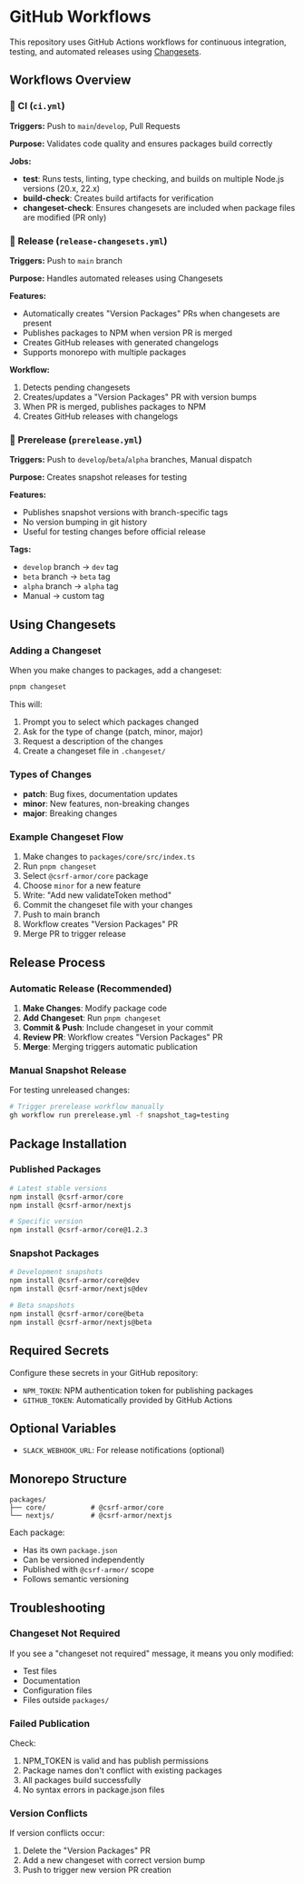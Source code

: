 # GitHub Workflows

This repository uses GitHub Actions workflows for continuous integration, testing, and automated releases using [Changesets](https://github.com/changesets/changesets).

## Workflows Overview

### 🔧 CI (`ci.yml`)

**Triggers:** Push to `main`/`develop`, Pull Requests

**Purpose:** Validates code quality and ensures packages build correctly

**Jobs:**
- **test**: Runs tests, linting, type checking, and builds on multiple Node.js versions (20.x, 22.x)
- **build-check**: Creates build artifacts for verification
- **changeset-check**: Ensures changesets are included when package files are modified (PR only)

### 🚀 Release (`release-changesets.yml`)

**Triggers:** Push to `main` branch

**Purpose:** Handles automated releases using Changesets

**Features:**
- Automatically creates "Version Packages" PRs when changesets are present
- Publishes packages to NPM when version PR is merged
- Creates GitHub releases with generated changelogs
- Supports monorepo with multiple packages

**Workflow:**
1. Detects pending changesets
2. Creates/updates a "Version Packages" PR with version bumps
3. When PR is merged, publishes packages to NPM
4. Creates GitHub releases with changelogs

### 🧪 Prerelease (`prerelease.yml`)

**Triggers:** Push to `develop`/`beta`/`alpha` branches, Manual dispatch

**Purpose:** Creates snapshot releases for testing

**Features:**
- Publishes snapshot versions with branch-specific tags
- No version bumping in git history
- Useful for testing changes before official release

**Tags:**
- `develop` branch → `dev` tag
- `beta` branch → `beta` tag  
- `alpha` branch → `alpha` tag
- Manual → custom tag

## Using Changesets

### Adding a Changeset

When you make changes to packages, add a changeset:

```bash
pnpm changeset
```

This will:
1. Prompt you to select which packages changed
2. Ask for the type of change (patch, minor, major)
3. Request a description of the changes
4. Create a changeset file in `.changeset/`

### Types of Changes

- **patch**: Bug fixes, documentation updates
- **minor**: New features, non-breaking changes
- **major**: Breaking changes

### Example Changeset Flow

1. Make changes to `packages/core/src/index.ts`
2. Run `pnpm changeset`
3. Select `@csrf-armor/core` package
4. Choose `minor` for a new feature
5. Write: "Add new validateToken method"
6. Commit the changeset file with your changes
7. Push to main branch
8. Workflow creates "Version Packages" PR
9. Merge PR to trigger release

## Release Process

### Automatic Release (Recommended)

1. **Make Changes**: Modify package code
2. **Add Changeset**: Run `pnpm changeset`
3. **Commit & Push**: Include changeset in your commit
4. **Review PR**: Workflow creates "Version Packages" PR
5. **Merge**: Merging triggers automatic publication

### Manual Snapshot Release

For testing unreleased changes:

```bash
# Trigger prerelease workflow manually
gh workflow run prerelease.yml -f snapshot_tag=testing
```

## Package Installation

### Published Packages

```bash
# Latest stable versions
npm install @csrf-armor/core
npm install @csrf-armor/nextjs

# Specific version
npm install @csrf-armor/core@1.2.3
```

### Snapshot Packages

```bash
# Development snapshots
npm install @csrf-armor/core@dev
npm install @csrf-armor/nextjs@dev

# Beta snapshots
npm install @csrf-armor/core@beta
npm install @csrf-armor/nextjs@beta
```

## Required Secrets

Configure these secrets in your GitHub repository:

- `NPM_TOKEN`: NPM authentication token for publishing packages
- `GITHUB_TOKEN`: Automatically provided by GitHub Actions

## Optional Variables

- `SLACK_WEBHOOK_URL`: For release notifications (optional)

## Monorepo Structure

```
packages/
├── core/           # @csrf-armor/core
└── nextjs/         # @csrf-armor/nextjs
```

Each package:
- Has its own `package.json`
- Can be versioned independently
- Published with `@csrf-armor/` scope
- Follows semantic versioning

## Troubleshooting

### Changeset Not Required

If you see a "changeset not required" message, it means you only modified:
- Test files
- Documentation
- Configuration files
- Files outside `packages/`

### Failed Publication

Check:
1. NPM_TOKEN is valid and has publish permissions
2. Package names don't conflict with existing packages
3. All packages build successfully
4. No syntax errors in package.json files

### Version Conflicts

If version conflicts occur:
1. Delete the "Version Packages" PR
2. Add a new changeset with correct version bump
3. Push to trigger new version PR creation